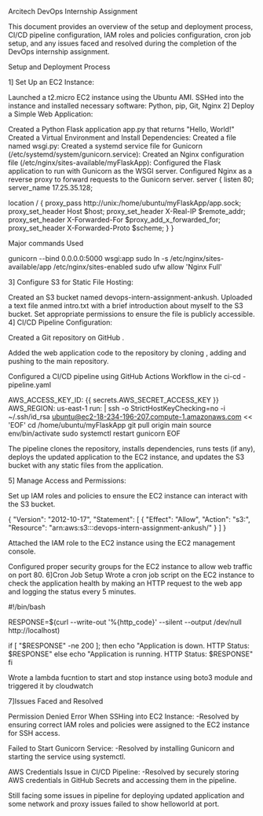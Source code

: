 Arcitech DevOps Internship Assignment

This document provides an overview of the setup and deployment process, CI/CD pipeline configuration, IAM roles and policies configuration, cron job setup, and any issues faced and resolved during the completion of the DevOps internship assignment.

Setup and Deployment Process

1] Set Up an EC2 Instance:

Launched a t2.micro EC2 instance using the Ubuntu AMI.
SSHed into the instance and installed necessary software: Python, pip, Git, Nginx
2] Deploy a Simple Web Application:

Created a Python Flask application app.py that returns "Hello, World!" Created a Virtual Environment and Install Dependencies: Created a file named wsgi.py: Created a systemd service file for Gunicorn (/etc/systemd/system/gunicorn.service): Created an Nginx configuration file (/etc/nginx/sites-available/myFlaskApp):
Configured the Flask application to run with Gunicorn as the WSGI server.
Configured Nginx as a reverse proxy to forward requests to the Gunicorn server.
server { listen 80; server_name 17.25.35.128;

location / {
    proxy_pass http://unix:/home/ubuntu/myFlaskApp/app.sock;
    proxy_set_header Host $host;
    proxy_set_header X-Real-IP $remote_addr;
    proxy_set_header X-Forwarded-For $proxy_add_x_forwarded_for;
    proxy_set_header X-Forwarded-Proto $scheme;
}
}

Major commands Used

gunicorn --bind 0.0.0.0:5000 wsgi:app sudo ln -s /etc/nginx/sites-available/app /etc/nginx/sites-enabled sudo ufw allow 'Nginx Full'

3] Configure S3 for Static File Hosting:

Created an S3 bucket named devops-intern-assignment-ankush.
Uploaded a text file anmed intro.txt with a brief introduction about myself to the S3 bucket.
Set appropriate permissions to ensure the file is publicly accessible.
4] CI/CD Pipeline Configuration:

Created a Git repository on GitHub .

Added the web application code to the repository by cloning , adding and pushing to the main repository.

Configured a CI/CD pipeline using GitHub Actions Workflow in the ci-cd -pipeline.yaml

AWS_ACCESS_KEY_ID: 
{{ secrets.AWS_SECRET_ACCESS_KEY }} AWS_REGION: us-east-1 run: | ssh -o StrictHostKeyChecking=no -i ~/.ssh/id_rsa ubuntu@ec2-18-234-196-207.compute-1.amazonaws.com << 'EOF' cd /home/ubuntu/myFlaskApp git pull origin main source env/bin/activate sudo systemctl restart gunicorn EOF

The pipeline clones the repository, installs dependencies, runs tests (if any), deploys the updated application to the EC2 instance, and updates the S3 bucket with any static files from the application.

5] Manage Access and Permissions:

Set up IAM roles and policies to ensure the EC2 instance can interact with the S3 bucket.

{ "Version": "2012-10-17", "Statement": [ { "Effect": "Allow", "Action": "s3:", "Resource": "arn:aws:s3:::devops-intern-assignment-ankush/" } ] }

Attached the IAM role to the EC2 instance using the EC2 management console.

Configured proper security groups for the EC2 instance to allow web traffic on port 80.
6]Cron Job Setup Wrote a cron job script on the EC2 instance to check the application health by making an HTTP request to the web app and logging the status every 5 minutes.

#!/bin/bash

RESPONSE=$(curl --write-out '%{http_code}' --silent --output /dev/null http://localhost)

if [ "$RESPONSE" -ne 200 ]; then echo "Application is down. HTTP Status: $RESPONSE" else echo "Application is running. HTTP Status: $RESPONSE" fi

Wrote a lambda fucntion to start and stop instance using boto3 module and triggered it by cloudwatch

7]Issues Faced and Resolved

Permission Denied Error When SSHing into EC2 Instance: -Resolved by ensuring correct IAM roles and policies were assigned to the EC2 instance for SSH access.

Failed to Start Gunicorn Service: -Resolved by installing Gunicorn and starting the service using systemctl.

AWS Credentials Issue in CI/CD Pipeline: -Resolved by securely storing AWS credentials in GitHub Secrets and accessing them in the pipeline.

Still facing some issues in pipeline for deploying updated application and some network and proxy issues failed to show helloworld at port.
